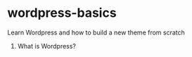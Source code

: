 # wordpress-basics
Learn Wordpress and how to build a new theme from scratch

1. What is Wordpress?
